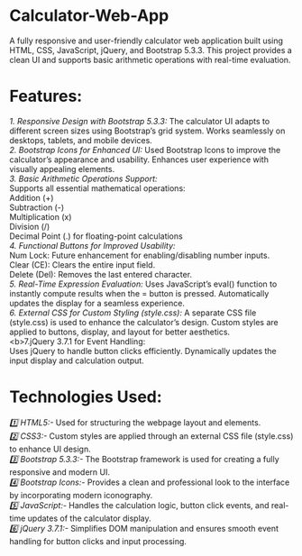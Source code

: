 # Calculator-Web-App
A fully responsive and user-friendly calculator web application built using HTML, CSS, JavaScript, jQuery, and Bootstrap 5.3.3. This project provides a clean UI and supports basic arithmetic operations with real-time evaluation.<br>

# Features: <br>
*1. Responsive Design with Bootstrap 5.3.3:* 
The calculator UI adapts to different screen sizes using Bootstrap’s grid system. Works seamlessly on desktops, tablets, and mobile devices.<br>
*2. Bootstrap Icons for Enhanced UI:*
Used Bootstrap Icons to improve the calculator’s appearance and usability. Enhances user experience with visually appealing elements.<br>
*3. Basic Arithmetic Operations Support:* </br>
Supports all essential mathematical operations:<br>
Addition (+)<br>
Subtraction (-)<br>
Multiplication (x)<br>
Division (/)<br>
Decimal Point (.) for floating-point calculations<br>
*4. Functional Buttons for Improved Usability:* <br>
Num Lock: Future enhancement for enabling/disabling number inputs.<br>
Clear (CE): Clears the entire input field.<br>
Delete (Del): Removes the last entered character.<br>
*5. Real-Time Expression Evaluation:*
Uses JavaScript’s eval() function to instantly compute results when the = button is pressed. Automatically updates the display for a seamless experience.<br>
*6. External CSS for Custom Styling (style.css):*
A separate CSS file (style.css) is used to enhance the calculator’s design. Custom styles are applied to buttons, display, and layout for better aesthetics.<br>
<b️>7.jQuery 3.7.1 for Event Handling:</b><br>
Uses jQuery to handle button clicks efficiently. Dynamically updates the input display and calculation output.<br>
 # Technologies Used: <br>
*1️⃣ HTML5:-*
Used for structuring the webpage layout and elements.<br>
*2️⃣ CSS3:-*
Custom styles are applied through an external CSS file (style.css) to enhance UI design.<br>
*3️⃣ Bootstrap 5.3.3:-*
The Bootstrap framework is used for creating a fully responsive and modern UI.<br>
*4️⃣ Bootstrap Icons:-*
Provides a clean and professional look to the interface by incorporating modern iconography.<br>
*5️⃣ JavaScript:-*
Handles the calculation logic, button click events, and real-time updates of the calculator display.<br>
*6️⃣ jQuery 3.7.1:-*
Simplifies DOM manipulation and ensures smooth event handling for button clicks and input processing.<br>
